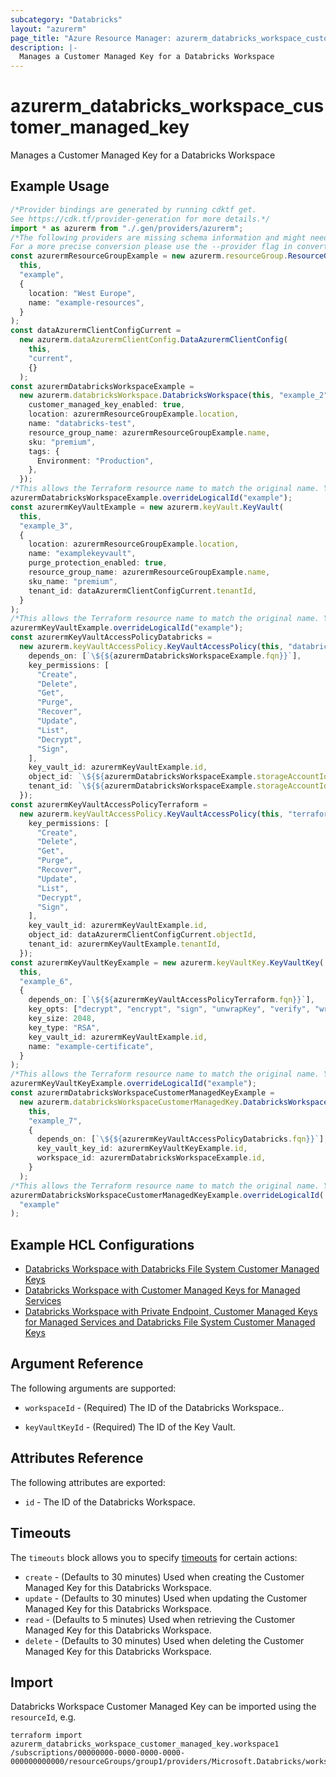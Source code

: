 ```yaml
---
subcategory: "Databricks"
layout: "azurerm"
page_title: "Azure Resource Manager: azurerm_databricks_workspace_customer_managed_key"
description: |-
  Manages a Customer Managed Key for a Databricks Workspace
---
```


# azurerm\_databricks\_workspace\_customer\_managed\_key

Manages a Customer Managed Key for a Databricks Workspace

## Example Usage

```typescript
/*Provider bindings are generated by running cdktf get.
See https://cdk.tf/provider-generation for more details.*/
import * as azurerm from "./.gen/providers/azurerm";
/*The following providers are missing schema information and might need manual adjustments to synthesize correctly: azurerm.
For a more precise conversion please use the --provider flag in convert.*/
const azurermResourceGroupExample = new azurerm.resourceGroup.ResourceGroup(
  this,
  "example",
  {
    location: "West Europe",
    name: "example-resources",
  }
);
const dataAzurermClientConfigCurrent =
  new azurerm.dataAzurermClientConfig.DataAzurermClientConfig(
    this,
    "current",
    {}
  );
const azurermDatabricksWorkspaceExample =
  new azurerm.databricksWorkspace.DatabricksWorkspace(this, "example_2", {
    customer_managed_key_enabled: true,
    location: azurermResourceGroupExample.location,
    name: "databricks-test",
    resource_group_name: azurermResourceGroupExample.name,
    sku: "premium",
    tags: {
      Environment: "Production",
    },
  });
/*This allows the Terraform resource name to match the original name. You can remove the call if you don't need them to match.*/
azurermDatabricksWorkspaceExample.overrideLogicalId("example");
const azurermKeyVaultExample = new azurerm.keyVault.KeyVault(
  this,
  "example_3",
  {
    location: azurermResourceGroupExample.location,
    name: "examplekeyvault",
    purge_protection_enabled: true,
    resource_group_name: azurermResourceGroupExample.name,
    sku_name: "premium",
    tenant_id: dataAzurermClientConfigCurrent.tenantId,
  }
);
/*This allows the Terraform resource name to match the original name. You can remove the call if you don't need them to match.*/
azurermKeyVaultExample.overrideLogicalId("example");
const azurermKeyVaultAccessPolicyDatabricks =
  new azurerm.keyVaultAccessPolicy.KeyVaultAccessPolicy(this, "databricks", {
    depends_on: [`\${${azurermDatabricksWorkspaceExample.fqn}}`],
    key_permissions: [
      "Create",
      "Delete",
      "Get",
      "Purge",
      "Recover",
      "Update",
      "List",
      "Decrypt",
      "Sign",
    ],
    key_vault_id: azurermKeyVaultExample.id,
    object_id: `\${${azurermDatabricksWorkspaceExample.storageAccountIdentity}.0.principal_id}`,
    tenant_id: `\${${azurermDatabricksWorkspaceExample.storageAccountIdentity}.0.tenant_id}`,
  });
const azurermKeyVaultAccessPolicyTerraform =
  new azurerm.keyVaultAccessPolicy.KeyVaultAccessPolicy(this, "terraform", {
    key_permissions: [
      "Create",
      "Delete",
      "Get",
      "Purge",
      "Recover",
      "Update",
      "List",
      "Decrypt",
      "Sign",
    ],
    key_vault_id: azurermKeyVaultExample.id,
    object_id: dataAzurermClientConfigCurrent.objectId,
    tenant_id: azurermKeyVaultExample.tenantId,
  });
const azurermKeyVaultKeyExample = new azurerm.keyVaultKey.KeyVaultKey(
  this,
  "example_6",
  {
    depends_on: [`\${${azurermKeyVaultAccessPolicyTerraform.fqn}}`],
    key_opts: ["decrypt", "encrypt", "sign", "unwrapKey", "verify", "wrapKey"],
    key_size: 2048,
    key_type: "RSA",
    key_vault_id: azurermKeyVaultExample.id,
    name: "example-certificate",
  }
);
/*This allows the Terraform resource name to match the original name. You can remove the call if you don't need them to match.*/
azurermKeyVaultKeyExample.overrideLogicalId("example");
const azurermDatabricksWorkspaceCustomerManagedKeyExample =
  new azurerm.databricksWorkspaceCustomerManagedKey.DatabricksWorkspaceCustomerManagedKey(
    this,
    "example_7",
    {
      depends_on: [`\${${azurermKeyVaultAccessPolicyDatabricks.fqn}}`],
      key_vault_key_id: azurermKeyVaultKeyExample.id,
      workspace_id: azurermDatabricksWorkspaceExample.id,
    }
  );
/*This allows the Terraform resource name to match the original name. You can remove the call if you don't need them to match.*/
azurermDatabricksWorkspaceCustomerManagedKeyExample.overrideLogicalId(
  "example"
);

```

## Example HCL Configurations

* [Databricks Workspace with Databricks File System Customer Managed Keys](https://github.com/hashicorp/terraform-provider-azurerm/tree/main/examples/databricks/customer-managed-key/dbfs)
* [Databricks Workspace with Customer Managed Keys for Managed Services](https://github.com/hashicorp/terraform-provider-azurerm/tree/main/examples/databricks/customer-managed-key/managed-services)
* [Databricks Workspace with Private Endpoint, Customer Managed Keys for Managed Services and Databricks File System Customer Managed Keys](https://github.com/hashicorp/terraform-provider-azurerm/tree/main/examples/private-endpoint/databricks/managed-services)

## Argument Reference

The following arguments are supported:

*   `workspaceId` - (Required) The ID of the Databricks Workspace..

*   `keyVaultKeyId` - (Required) The ID of the Key Vault.

## Attributes Reference

The following attributes are exported:

* `id` - The ID of the Databricks Workspace.

## Timeouts

The `timeouts` block allows you to specify [timeouts](https://www.terraform.io/language/resources/syntax#operation-timeouts) for certain actions:

* `create` - (Defaults to 30 minutes) Used when creating the Customer Managed Key for this Databricks Workspace.
* `update` - (Defaults to 30 minutes) Used when updating the Customer Managed Key for this Databricks Workspace.
* `read` - (Defaults to 5 minutes) Used when retrieving the Customer Managed Key for this Databricks Workspace.
* `delete` - (Defaults to 30 minutes) Used when deleting the Customer Managed Key for this Databricks Workspace.

## Import

Databricks Workspace Customer Managed Key can be imported using the `resourceId`, e.g.

```shell
terraform import azurerm_databricks_workspace_customer_managed_key.workspace1 /subscriptions/00000000-0000-0000-0000-000000000000/resourceGroups/group1/providers/Microsoft.Databricks/workspaces/workspace1
```
